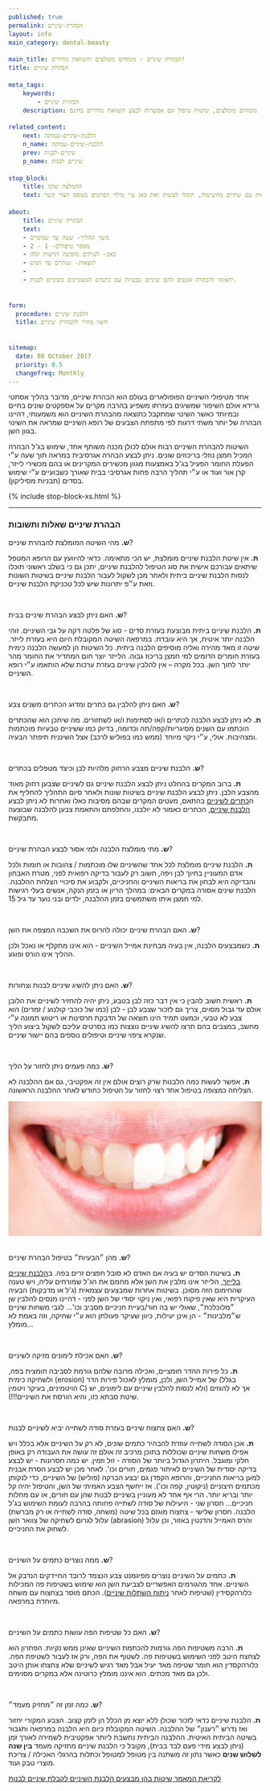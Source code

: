 ```yaml
---
published: true
permalink: הבהרת-שיניים
layout: info
main_category: dental-beauty

main_title: הבהרת שיניים - מומחים מומלצים והשוואת מחירים!
title: הבהרת שיניים

meta_tags:
    keywords:
        - הבהרת שיניים
    description: כל מה שרציתם לדעת על הבהרת שיניים, מחירון טיפולי שיניים והלבנה, מומחים מומלצים, שיטות טיפול וגם אפשרות לבצע השוואת מחירים בחינם

related_content:
    next: הלבנת-שיניים-עמוקה
    n_name: הלבנת-שיניים-עמוקה
    prev: שיניים-לבנות
    p_name: שיניים לבנות

stop_block: 
    title: ההמלצה שלנו
    text: למרות שישנן מספר שיטות ביתיות וערכות להבהרה, ההמלצה שלנו היא ״ללכת״ על הדבר האמיתי, דהיינו הבהרת השיניים במרפאה באחת השיטות כדלהלן - לייזר, סדים מסיליקון או קרן אור. התייעצו עם רופא שיניים שעובד לפחות עם שתיים מהשיטות, תוכלו לעשות זאת כאן ע״י מילוי הפרטים בטופס הצור קשר.
        
about:
    title: הבהרת שיניים
    text: 
    - משך ההליך- שעה עד שבועיים
    - מספר טיפולים- 1 - 2
    - כאב- לעיתים מופיעה רגישות קלה
    - תוצאות- שנתיים עד חמש
    - 
    - יתאימו להבהרה אנשים להם שיניים טבעיות עם כתמים המעוניינים בשיניים לבנות.
    

form:
  procedure: הלבנת שיניים
  title: השוו מחיר להבהרת שיניים

  
sitemap: 
  date: 08 October 2017
  priority: 0.5
  changefreq: Monthly
---
```

אחד מטיפולי השיניים הפופולארים בעולם הוא הבהרת שיניים, מדובר בהליך אסתטי גרידא אולם השיפור שמשיגים בעזרתו משפיע בהרבה מקרים על אספקטים שונים בחיים ובמיוחד כאשר השינוי שמתקבל כתוצאה מהבהרת השיניים הוא משמעותי, דהיינו הבהרה של יותר משתי דרגות לפי מתפתח הצבעים של רופא השיניים שמראה את השינוי בגוון השן. 

השיטות להבהרת השיניים רבות אולם לכולן מכנה משותף אחד, שימוש בג'ל הבהרה המכיל חמצן נוזלי בריכוזים שונים. ניתן לבצע הבהרה אגרסיבית במראה תוך שעה ע״י הפעלת החומר הפעיל בג'ל באמצעות מגוון מכשירים המקרינים או בהם מכשירי לייזר, קרן אור ועוד או ע״י תהליך הרבה פחות אגרסיבי בבית שאורך כשבועיים ע״י שימוש בסדים (תבניות מסיליקון).

 {% include stop-block-xs.html %}  

- - - - - -

###  הבהרת שיניים שאלות ותשובות

**ש.** מהי השיטה המומלצת להבהרת שיניים?

**ת.** אין שיטת הלבנת שיניים מומלצת, יש הכי מתאימה. כדאי להיוועץ עם הרופא המטפל שיתאים עבורכם אישית את סוג הטיפול להלבנת שיניים, יתכן גם כי בשלב ראשוני תוכלו לנסות הלבנת שיניים ביתית ולאחר מכן לשקול לעבור הלבנת שיניים בשיטות השונות וזאת ע״פ יתרונות שיש לכל טכניקת הלבנת שיניים.

 

**ש.** האם ניתן לבצע הבהרת שיניים בבית?

**ת.** הלבנת שיניים ביתית מבוצעת בעזרת סדים - סוג של פלטה דקה על גבי השיניים. זוהי הלבנה יותר איטית, אך היא עובדת. במרפאה השיטה המקובלת היום היא בעזרת לייזר. שיטה זו מאד מהירה ואליה מוסיפים הלבנה ביתית. כל השיטות הן למעשה הלבנה כימית בעזרת חומרים הדומים למי חמצן בריכוז גבוה. הלייזר יוצר חום המחדיר את החומר מהר יותר לתוך השן. בכל מקרה – אין להלבין שיניים בעזרת ערכות שלא הותאמו ע״י רופא השיניים.

 

**ש.** האם ניתן להלבין גם כתרים ומדוע הכתרים משנים צבע?

**ת.** לא ניתן לבצע הלבנה לכתרים ו/או לסתימות ו/או לשחזורים. מה שיתכן הוא שהכתרים הוכתמו עם השנים מסיגריות/קפה/תה וכדומה, בדיוק כמו ששיניים טבעיות מוכתמות ומצהיבות. אולי, ע״י ניקוי מיוחד (ממש כמו בפוליש לרכב) אצל השיננית תיפתר הבעיה.

 

**ש.** הלבנת שיניים מצבע הרחוק מלהיות לבן וכיצד מטפלים בכתרים?

**ת.** ברוב המקרים בהחלט ניתן לבצע הלבנת שיניים גם לשיניים שצבען רחוק מאוד מהצבע הלבן. ניתן לבצע הלבנת שיניים בשיטות שונות ולאחר סיום התהליך להחליף את ה[כתרים לשיניים](/כתרים-לשיניים) בהתאם, מעטים המקרים שבהם מסיבות כאלו ואחרות לא ניתן לבצע [הלבנת שיניים](/הלבנת-שיניים), הכתרים כאמור לא יולבנו, והחלפתם והתאמת צבען להלבנה שבוצעה מתבקשת.

 

**ש.** מתי מומלצת הלבנה ולמי אסור לבצע הבהרת שיניים?

**ת.** הלבנת שיניים מומלצת לכל אחד שהשיניים שלו מוכתמות / צהובות או חומות ולכל אדם המעוניין בחיוך לבן ויפה, חשוב רק לעבור בדיקה רפואית לפני, מטרת האבחון והבדיקה היא לבחון את בריאות השיניים והחניכיים, ולקבוע את סיכויי הצלחת ההלבנה. הלבנת שינים אסורה במקרים הבאים: במהלך הריון או בזמן הנקה, אנשים בעלי רגישות למי חמצן איתו משתמשים בזמן ההלבנה, ילדים ובני נוער עד גיל 15.

 

**ש.** האם הבהרת שיניים יכולה להרוס את השכבה המצפה את השן?

**ת.** כשמבצעים הלבנה, אין בעיה מבחינת אמייל השיניים - הוא אינו מתקלף או נאכל ולכן ההליך אינו הורס ופוגע.

 

**ש.** האם ניתן להשיג שיניים לבנות וצחורות?

**ת.** ראשית חשוב להבין כי אין דבר כזה לבן בטבע, ניתן יהיה להחזיר לשיניים את הלובן אולם עד גבול מסוים, צריך גם לזכור שצבע לבן - לבן (כמו של כוכבי קולנוע / זמרים) הוא צבע לא טבעי, וכמעט תמיד הינו תוצאה של הדבקת חרסינות או ריטוש תמונה ע״י מחשב, במצבים בהם תרצו להשיג שיניים נוצצות כמו בסרטים עליכם לשקול ביצוע הליך שנקרא ציפוי שיניים וטיפולים נוספים בהם יישור שיניים.

 

**ש.** כמה פעמים ניתן לחזור על הליך?

**ת.** אפשר לעשות כמה הלבנות שרק רוצים אולם אין זה אפקטיבי, גם אם ההלבנה לא הצליחה כמצופה בטיפול אחד רצוי לחזור על הטיפול כחודש לאחר ההלבנה הראשונה.

 ![{{ page.title }}](/images/articles/teeth-whitening.jpg)  

**ש.** מהן ״הבעיות״ בטיפול הבהרת שיניים?

**ת.** בשיטת הסדים יש בעיה אם האדם לא סובל חפצים זרים בפה. ב[הלבנת שיניים בלייזר](/הלבנת-שיניים-בלייזר), הלייזר אינו מלבין את השן אלא מחמם את הג'ל שמורחים עליה, ויש טענה שהחימום הזה מסוכן. בשיטות אחרות שמבצעים עצמאית (ג'ל או מדבקות) הבעיה העיקרית היא שאין פיקוח רפואי, ואין ניקוי יסודי של השן לפני - דהיינו מנסים להלבין שן ״מלוכלכת״, שאולי יש בה חור/בעיית חניכיים מסביב וכו'... לגבי משחות שיניים ש״מלבינות״ - הן אינן יעילות, כיוון שעיקר פעולתן הוא ע״י שחיקה, וזה באמת לא מומלץ...

 

**ש.** האם אכילת לימונים מזיקה לשיניים?

**ת.** כל פירות ההדר חומציים, ואכילה מרובה שלהם גורמת לסביבה חומצית בפה, ולשחיקה כימית (erosion) של אמייל השן, ולכן, מומלץ לאכול פירות הדר (בגלל הויטמינים, בעיקר ויטמין C) אך לא להגזים (ולא לנסות להלבין שיניים עם לימונים, יש שיטת סבתא כזו, והיא הורסת את השיניים!!!).

 

**ש.** האם צחצוח שיניים בעזרת סודה לשתייה יביא לשיניים לבנות?

**ת.** אכן הסודה לשתייה עוזרת להבהיר כתמים שונים, לא רק על השיניים אלא בכלל ויש אפילו משחות שיניים שכוללות בתוכן מרכיב זה אולם זה עושה את העבודה רק באופן חלקי ומוגבל. היתרון הגדול ביותר של הסודה - זול וזמין. יש כמה חסרונות - יש לבצע בדיקה יסודית של השיניים לאיתור פגמים, חורים וכו'. לאחר מכן יש לבצע הסרת אבנית למען בריאות החניכיים, והרופא הקפדן גם יבצע הברקה (פוליש) של השיניים, כדי לנקותן מכתמים חיצוניים (ניקוטין, קפה וכו'). אז ייחשף הצבע האמיתי של השן, והטיפול יהיה קל יותר ובריא יותר. הרי אף אחד לא מעוניין בשיניים לבנות שהן עם חורים, או עם מחלות חניכיים... חסרון שני - היעילות של סודה לשתייה פחותה בהרבה לעומת השימוש בג'ל הלבנה. חסרון שלישי - צחצוח מוגזם בכל שיטה (משחה, סודה לשתייה או רק מברשת) עלול לגרום לשחיקה של צוואר השן (abrasion) והרס האמייל והדנטין באזור, וכן עלול לשחוק את החניכיים.

 

**ש.** ממה נוצרים כתמים על השיניים?

**ת.** כתמים על השיניים נוצרים מפיגמנט צבע הנצמד לרובד החיידקים הנדבק אל השיניים. אחד מהגורמים האפשריים לצביעת השן הוא שימוש בשטיפות פה המכילות כלורהקסידין (שטיפות לאחר [ניתוח השתלות שיניים](/השתלות-שיניים)). הכתם מוסר בצחצוח עם משחה מיוחדת במרפאה.

 

**ש.** האם כל שטיפות הפה עושות כתמים על השיניים?

**ת.** הרבה משטיפות הפה גורמות להכתמת השיניים שאינן ממש נקיות. הפתרון הוא לצחצח היטב לפני השימוש בשטיפות פה. לשטוף את הפה, ורק אז לעבור לשטיפת הפה. כלורהקסדין הוא חומר שטיפה מאד יעיל אבל מאד רגיש לשיניים שלא צחצחו אותן היטב ולכן גם מאד מכתים. הוא איננו מומלץ כרוטינה אלא במקרים מסוימים.

 

**ש.** כמה זמן זה ״מחזיק מעמד״?

**ת.** הלבנת שיניים כדאי לזכור שכולן ללא יוצא מן הכלל הן לזמן קצוב. הצבע המקורי יחזור ואז נדרש ״רענון״ של ההלבנה. השיטה המקובלת כיום היא הלבנה במרפאה ותגבור בשיטה הביתית האיטית. ההלבנה הביתית נחשבת ליותר אפקטיבית לשמירה לאורך זמן (ניתן לבצע מידי פעם לבד בבית), מקובל כי הלבנת שיניים מחזיקה מעמד **בין שנה לשלוש שנים** כאשר נתון זה משתנה בין מטופל למטופל וכתלות בהרגלי האכילה / צריכת מוצרי טבק ועוד.

[לקריאת המאמר שיטות בהן מבצעים הלבנת השיניים לקבלת שיניים לבנות](/שיניים-לבנות)
